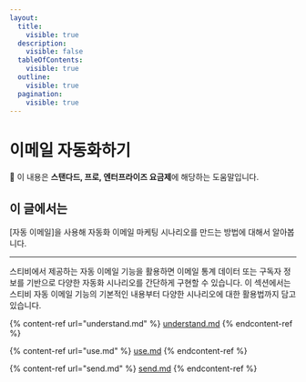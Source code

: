 ```yaml
---
layout:
  title:
    visible: true
  description:
    visible: false
  tableOfContents:
    visible: true
  outline:
    visible: true
  pagination:
    visible: true
---
```


# 이메일 자동화하기

**💬** 이 내용은 **스탠다드, 프로, 엔터프라이즈 요금제**에 해당하는 도움말입니다.

## 이 글에서는 <a href="#h_01h9t7h2chmq2fvwjbd17rxkjg" id="h_01h9t7h2chmq2fvwjbd17rxkjg"></a>

\[자동 이메일]을 사용해 자동화 이메일 마케팅 시나리오를 만드는 방법에 대해서 알아봅니다.

***

스티비에서 제공하는 자동 이메일 기능을 활용하면 이메일 통계 데이터 또는 구독자 정보를 기반으로 다양한 자동화 시나리오를 간단하게 구현할 수 있습니다. 이 섹션에서는 스티비 자동 이메일 기능의 기본적인 내용부터 다양한 시나리오에 대한 활용법까지 담고 있습니다.&#x20;

{% content-ref url="understand.md" %}
[understand.md](understand.md)
{% endcontent-ref %}

{% content-ref url="use.md" %}
[use.md](use.md)
{% endcontent-ref %}

{% content-ref url="send.md" %}
[send.md](send.md)
{% endcontent-ref %}


